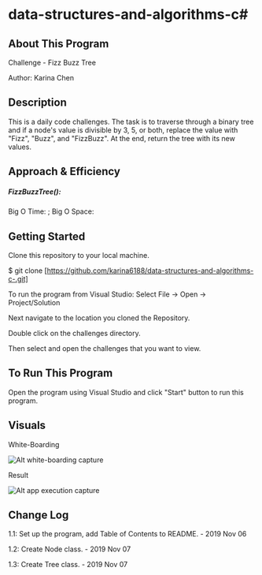 # data-structures-and-algorithms-c#

## About This Program
Challenge - Fizz Buzz Tree

Author: Karina Chen

## Description
This is a daily code challenges. The task is to traverse through a binary tree and if a node's value is divisible by 3, 5, or both, replace the value with "Fizz", "Buzz", and "FizzBuzz". At the end, return the tree with its new values.

## Approach & Efficiency
##### FizzBuzzTree():

Big O Time: ; Big O Space: 

## Getting Started
Clone this repository to your local machine.

$ git clone [https://github.com/karina6188/data-structures-and-algorithms-c-.git]

To run the program from Visual Studio:
Select File -> Open -> Project/Solution

Next navigate to the location you cloned the Repository.

Double click on the challenges directory.

Then select and open the challenges that you want to view.

## To Run This Program
Open the program using Visual Studio and click "Start" button to run this program.

## Visuals

White-Boarding

![Alt white-boarding capture]()

Result

![Alt app execution capture]()

## Change Log

1.1: Set up the program, add Table of Contents to README. - 2019 Nov 06

1.2: Create Node class. - 2019 Nov 07

1.3: Create Tree class. - 2019 Nov 07